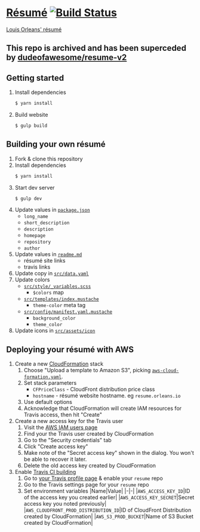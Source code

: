 # [Résumé](https://resume.orleans.io) [![Build Status](https://travis-ci.org/dudeofawesome/resume.svg?branch=master)](https://travis-ci.org/dudeofawesome/resume)

[Louis Orleans' résumé](https://resume.orleans.io)

## This repo is archived and has been superceded by [dudeofawesome/resume-v2](https://github.com/dudeofawesome/resume)

## Getting started

1. Install dependencies
   ```bash
   $ yarn install
   ```
1. Build website
   ```bash
   $ gulp build
   ```

## Building your own résumé

1. Fork & clone this repository
1. Install dependencies
   ```bash
   $ yarn install
   ```
1. Start dev server
   ```bash
   $ gulp dev
   ```
1. Update values in [`package.json`](package.json)
   - `long_name`
   - `short_description`
   - `description`
   - `homepage`
   - `repository`
   - `author`
1. Update values in [`readme.md`](readme.md)
   - résumé site links
   - travis links
1. Update copy in [`src/data.yaml`](src/data.yaml)
1. Update colors
   - [`src/style/_variables.scss`](src/style/_variables.scss)
     - `$colors` map
   - [`src/templates/index.mustache`](src/templates/index.mustache)
     - `theme-color` meta tag
   - [`src/config/manifest.yaml.mustache`](src/config/manifest.yaml.mustache)
     - `background_color`
     - `theme_color`
1. Update icons in [`src/assets/icon`](src/assets/icon)

## Deploying your résumé with AWS

1. Create a new [CloudFormation](https://console.aws.amazon.com/cloudformation/home) stack
   1. Choose "Upload a template to Amazon S3", picking [`aws-cloud-formation.yaml`](aws-cloud-formation.yaml).
   1. Set stack parameters
      - `CFPriceClass` - CloudFront distribution price class
      - `hostname` - résumé website hostname. eg `resume.orleans.io`
   1. Use default options
   1. Acknowledge that CloudFormation will create IAM resources for Travis access, then hit "Create"
1. Create a new access key for the Travis user
   1. Visit the [AWS IAM users page](https://console.aws.amazon.com/iam/home#/users)
   1. Find your the Travis user created by CloudFormation
   1. Go to the "Security credentials" tab
   1. Click "Create access key"
   1. Make note of the "Secret access key" shown in the dialog. You won't be able to recover it later.
   1. Delete the old access key created by CloudFormation
1. Enable [Travis CI building](https://travis-ci.org/)
   1. Go to [your Travis profile page](https://travis-ci.org/profile) & enable your `resume` repo
   1. Go to the Travis settings page for your `resume` repo
   1. Set environment variables
      |Name|Value|
      |-|-|
      |`AWS_ACCESS_KEY_ID`|ID of the access key you created earlier|
      |`AWS_ACCESS_KEY_SECRET`|Secret access key you noted previously|
      |`AWS_CLOUDFRONT_PROD_DISTRIBUTION_ID`|ID of CloudFront Distribution created by CloudFormation|
      |`AWS_S3_PROD_BUCKET`|Name of S3 Bucket created by CloudFormation|
